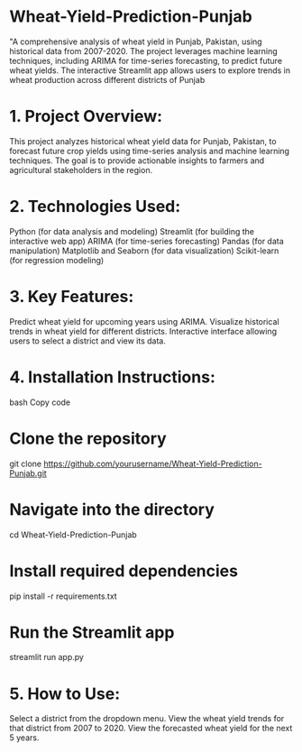 # Wheat-Yield-Prediction-Punjab
"A comprehensive analysis of wheat yield in Punjab, Pakistan, using historical data from 2007-2020. The project leverages machine learning techniques, including ARIMA for time-series forecasting, to predict future wheat yields. The interactive Streamlit app allows users to explore trends in wheat production across different districts of Punjab
# 1. Project Overview:
This project analyzes historical wheat yield data for Punjab, Pakistan, to forecast future crop yields using time-series analysis and machine learning techniques.
The goal is to provide actionable insights to farmers and agricultural stakeholders in the region.
# 2. Technologies Used:
Python (for data analysis and modeling)
Streamlit (for building the interactive web app)
ARIMA (for time-series forecasting)
Pandas (for data manipulation)
Matplotlib and Seaborn (for data visualization)
Scikit-learn (for regression modeling)
# 3. Key Features:
Predict wheat yield for upcoming years using ARIMA.
Visualize historical trends in wheat yield for different districts.
Interactive interface allowing users to select a district and view its data.
# 4. Installation Instructions:
bash
Copy code
# Clone the repository
git clone https://github.com/yourusername/Wheat-Yield-Prediction-Punjab.git
# Navigate into the directory
cd Wheat-Yield-Prediction-Punjab
# Install required dependencies
pip install -r requirements.txt
# Run the Streamlit app
streamlit run app.py
# 5. How to Use:
Select a district from the dropdown menu.
View the wheat yield trends for that district from 2007 to 2020.
View the forecasted wheat yield for the next 5 years.
